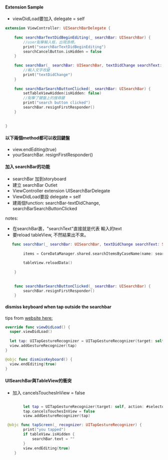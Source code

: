 #### Extension Sample

- viewDidLoad要加入 delegate = self

```Swift
extension ViewController: UISearchBarDelegate {
    
    func searchBarTextDidBeginEditing(_ searchBar: UISearchBar) {
        //user點擊輸入框，出現游標。
        print("searchBarTextDidBeginEditing")
        searchCancelButton.isHidden = false
    }
    
    func searchBar(_ searchBar: UISearchBar, textDidChange searchText: String) {
        //輸入文字改變
        print("textDidChange")
    }
    
    func searchBarSearchButtonClicked(_ searchBar: UISearchBar) {
        setTableViewHidden(isHidden: false)
        //點擊了鍵盤上的搜尋鍵
        print("search button clicked")
        searchBar.resignFirstResponder()
    }
    
    
}

```

#### 以下兩個method都可以收回鍵盤
- view.endEditing(true)
- yourSearchBar.  resignFirstResponder()




#### 加入 searchBar的功能
- searchBar 加到storyboard
- 建立 searchBar Outlet
- ViewController extension UISearchBarDelegate
- ViewDidLoad要設 delegate = self
- 建兩個function: searchBar-textDidChange, searchBarSearchButtonClicked

notes: 
- 在searchBar裹，"searchText"直接就是代表 輸入的text
- 要reload tableView, 不然結果出不來。

```Swift
   func searchBar(_ searchBar: UISearchBar, textDidChange searchText: String) {
        
        items = CoreDataManager.shared.searchItemsByCaseName(name: searchText)
       
        tableView.reloadData()
        
    }
    
    
    func searchBarSearchButtonClicked(_ searchBar: UISearchBar) {
        searchBar.resignFirstResponder()
    }


```



#### dismiss keyboard when tap outside the searchbar

tips from [website here:](https://www.codegrepper.com/code-examples/swift/dismiss+keyboard+when+tap+outside+swift)


```Swift
override func viewDidLoad() {
  super.viewDidLoad()
  
  let tap: UITapGestureRecognizer = UITapGestureRecognizer(target: self, action: "dismissKeyboard")
  view.addGestureRecognizer(tap)
}

@objc func dismissKeyboard() {
  view.endEditing(true)
}
```

#### UISearchBar與TableView的衝突
- 加入 cancelsTouchesInView = false
```Swift

        let tap = UITapGestureRecognizer(target: self, action: #selector(tapScreen))
        tap.cancelsTouchesInView = false
        view.addGestureRecognizer(tap)
```
```Swift
 @objc func tapScreen(_ recognizer: UITapGestureRecognizer) {
        print("you tapped")
        if tableView.isHidden {
            searchBar.text = ""
        }
        view.endEditing(true)
    }
```
